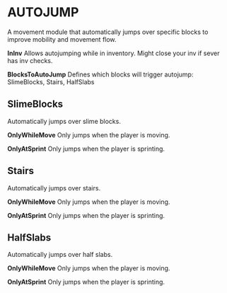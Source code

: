 # AUTOJUMP
A movement module that automatically jumps over specific blocks to improve mobility and movement flow.

**InInv**
Allows autojumping while in inventory. Might close your inv if sever has inv checks.

**BlocksToAutoJump**
Defines which blocks will trigger autojump: SlimeBlocks, Stairs, HalfSlabs

## SlimeBlocks
Automatically jumps over slime blocks.

**OnlyWhileMove**
Only jumps when the player is moving.

**OnlyAtSprint**
Only jumps when the player is sprinting.

## Stairs
Automatically jumps over stairs.

**OnlyWhileMove**
Only jumps when the player is moving.

**OnlyAtSprint**
Only jumps when the player is sprinting.

## HalfSlabs
Automatically jumps over half slabs.

**OnlyWhileMove**
Only jumps when the player is moving.

**OnlyAtSprint**
Only jumps when the player is sprinting.